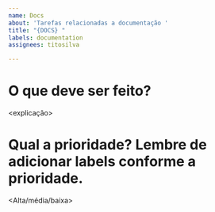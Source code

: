 ```yaml
---
name: Docs
about: 'Tarefas relacionadas a documentação '
title: "{DOCS} "
labels: documentation
assignees: titosilva

---
```


# O que deve ser feito?
<explicação>

# Qual a prioridade? Lembre de adicionar labels conforme a prioridade.
<Alta/média/baixa>
